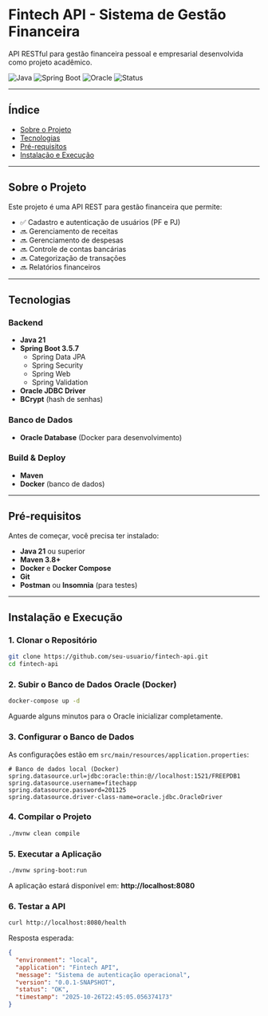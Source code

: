 # Fintech API - Sistema de Gestão Financeira

API RESTful para gestão financeira pessoal e empresarial desenvolvida como projeto acadêmico.

![Java](https://img.shields.io/badge/Java-21-orange)
![Spring Boot](https://img.shields.io/badge/Spring%20Boot-3.5.7-green)
![Oracle](https://img.shields.io/badge/Oracle-Database-red)
![Status](https://img.shields.io/badge/Status-Em%20Desenvolvimento-yellow)

---

## Índice

- [Sobre o Projeto](#sobre-o-projeto)
- [Tecnologias](#tecnologias)
- [Pré-requisitos](#pré-requisitos)
- [Instalação e Execução](#instalação-e-execução)

---

## Sobre o Projeto

Este projeto é uma API REST para gestão financeira que permite:

- ✅ Cadastro e autenticação de usuários (PF e PJ)
- 🔜 Gerenciamento de receitas
- 🔜 Gerenciamento de despesas
- 🔜 Controle de contas bancárias
- 🔜 Categorização de transações
- 🔜 Relatórios financeiros

---

## Tecnologias

### Backend

- **Java 21**
- **Spring Boot 3.5.7**
  - Spring Data JPA
  - Spring Security
  - Spring Web
  - Spring Validation
- **Oracle JDBC Driver**
- **BCrypt** (hash de senhas)

### Banco de Dados

- **Oracle Database** (Docker para desenvolvimento)

### Build & Deploy

- **Maven**
- **Docker** (banco de dados)

---

## Pré-requisitos

Antes de começar, você precisa ter instalado:

- **Java 21** ou superior
- **Maven 3.8+**
- **Docker** e **Docker Compose**
- **Git**
- **Postman** ou **Insomnia** (para testes)

---

## Instalação e Execução

### 1. Clonar o Repositório

```bash
git clone https://github.com/seu-usuario/fintech-api.git
cd fintech-api
```

### 2. Subir o Banco de Dados Oracle (Docker)

```bash
docker-compose up -d
```

Aguarde alguns minutos para o Oracle inicializar completamente.

### 3. Configurar o Banco de Dados

As configurações estão em `src/main/resources/application.properties`:

```properties
# Banco de dados local (Docker)
spring.datasource.url=jdbc:oracle:thin:@//localhost:1521/FREEPDB1
spring.datasource.username=fitechapp
spring.datasource.password=201125
spring.datasource.driver-class-name=oracle.jdbc.OracleDriver
```

### 4. Compilar o Projeto

```bash
./mvnw clean compile
```

### 5. Executar a Aplicação

```bash
./mvnw spring-boot:run
```

A aplicação estará disponível em: **http://localhost:8080**

### 6. Testar a API

```bash
curl http://localhost:8080/health
```

Resposta esperada:

```json
{
  "environment": "local",
  "application": "Fintech API",
  "message": "Sistema de autenticação operacional",
  "version": "0.0.1-SNAPSHOT",
  "status": "OK",
  "timestamp": "2025-10-26T22:45:05.056374173"
}
```
